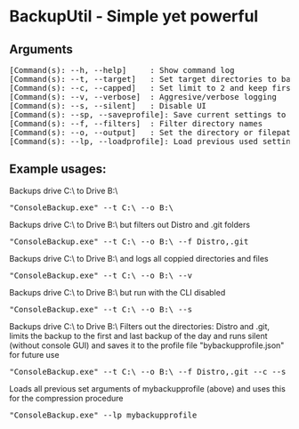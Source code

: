 <h1>BackupUtil - Simple yet powerful</h1>
<h2>Arguments</h2>
<pre>
[Command(s): --h, --help]     : Show command log
[Command(s): --t, --target]   : Set target directories to backup
[Command(s): --c, --capped]   : Set limit to 2 and keep first backup and current backup of the day
[Command(s): --v, --verbose]  : Aggresive/verbose logging
[Command(s): --s, --silent]   : Disable UI
[Command(s): --sp, --saveprofile]: Save current settings to a profile for later use
[Command(s): --f, --filters]  : Filter directory names
[Command(s): --o, --output]   : Set the directory or filepath of the zip output
[Command(s): --lp, --loadprofile]: Load previous used settings of a profile.
</pre>

<h2>Example usages:</h2>

<p>Backups drive C:\ to Drive B:\</p>
<pre>
"ConsoleBackup.exe" --t C:\ --o B:\
</pre>

<p>Backups drive C:\ to Drive B:\ but filters out Distro and .git folders</p>
<pre>
"ConsoleBackup.exe" --t C:\ --o B:\ --f Distro,.git
</pre>

<p>Backups drive C:\ to Drive B:\ and logs all coppied directories and files</p>
<pre>
"ConsoleBackup.exe" --t C:\ --o B:\ --v
</pre>

<p>Backups drive C:\ to Drive B:\ but run with the CLI disabled</p>
<pre>
"ConsoleBackup.exe" --t C:\ --o B:\ --s
</pre>

<p>Backups drive C:\ to Drive B:\ Filters out the directories: Distro and .git, limits the backup to the first and last backup of the day and runs silent (without console GUI) and saves it to the profile file "bybackupprofile.json" for future use</p>
<pre>
"ConsoleBackup.exe" --t C:\ --o B:\ --f Distro,.git --c --s --sp mybackupprofile
</pre>

<p>Loads all previous set arguments of mybackupprofile (above) and uses this for the compression procedure </p>
<pre>
"ConsoleBackup.exe" --lp mybackupprofile
</pre>
